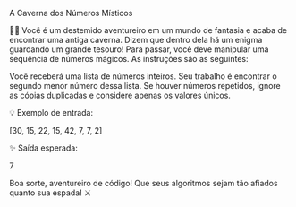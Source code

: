 A Caverna dos Números Místicos


🧙‍♂️ Você é um destemido aventureiro em um mundo de fantasia e acaba de encontrar uma antiga caverna. Dizem que dentro dela há um enigma guardando um grande tesouro! Para passar, você deve manipular uma sequência de números mágicos. As instruções são as seguintes:

Você receberá uma lista de números inteiros.
Seu trabalho é encontrar o segundo menor número dessa lista.
Se houver números repetidos, ignore as cópias duplicadas e considere apenas os valores únicos.

💡 Exemplo de entrada:

[30, 15, 22, 15, 42, 7, 7, 2]

✨ Saída esperada:

7


Boa sorte, aventureiro de código! Que seus algoritmos sejam tão afiados quanto sua espada! ⚔️
